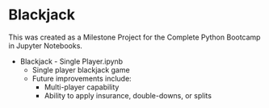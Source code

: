 # Blackjack
This was created as a Milestone Project for the Complete Python Bootcamp in Jupyter Notebooks.

* Blackjack - Single Player.ipynb
  * Single player blackjack game
  * Future improvements include: 
    * Multi-player capability
    * Ability to apply insurance, double-downs, or splits
